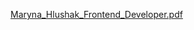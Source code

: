 


[Maryna_Hlushak_Frontend_Developer.pdf](https://github.com/MarynaHl/RESUME/files/10228514/Maryna_Hlushak_Frontend_Developer.pdf)
